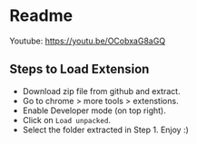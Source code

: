# Readme

Youtube: https://youtu.be/OCobxaG8aGQ

## Steps to Load Extension

- Download zip file from github and extract.
- Go to chrome > more tools > extenstions.
- Enable Developer mode (on top right).
- Click on `Load unpacked`.
- Select the folder extracted in Step 1. Enjoy :)